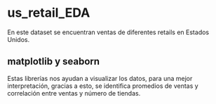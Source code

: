 # us_retail_EDA
En este dataset se encuentran ventas de diferentes retails en Estados Unidos.

## matplotlib y seaborn
Estas librerías nos ayudan a visualizar los datos, para una
mejor interpretación, gracias a esto, se identifica promedios de ventas
y correlación entre ventas y número de tiendas.
